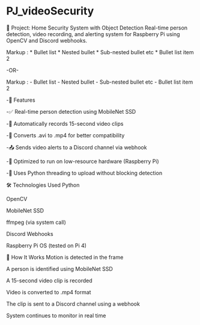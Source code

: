 # PJ_videoSecurity

📂 Project: Home Security System with Object Detection
Real-time person detection, video recording, and alerting system for Raspberry Pi using OpenCV and Discord webhooks.


 Markup : * Bullet list
              * Nested bullet
                  * Sub-nested bullet etc
          * Bullet list item 2

-OR-

 Markup : - Bullet list
              - Nested bullet
                  - Sub-nested bullet etc
          - Bullet list item 2 

-📸 Features

  -✅ Real-time person detection using MobileNet SSD

  -🎥 Automatically records 15-second video clips

  -🔄 Converts .avi to .mp4 for better compatibility

  -📤 Sends video alerts to a Discord channel via webhook

  -🧠 Optimized to run on low-resource hardware (Raspberry Pi)

  -🔁 Uses Python threading to upload without blocking detection

🛠️ Technologies Used
Python

OpenCV

MobileNet SSD

ffmpeg (via system call)

Discord Webhooks

Raspberry Pi OS (tested on Pi 4)

🚀 How It Works
Motion is detected in the frame

A person is identified using MobileNet SSD

A 15-second video clip is recorded

Video is converted to .mp4 format

The clip is sent to a Discord channel using a webhook

System continues to monitor in real time
